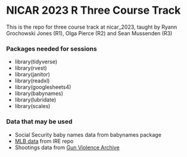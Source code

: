 # NICAR 2023 R Three Course Track

This is the repo for three course track at nicar_2023, taught by Ryann Grochowski Jones (R1), Olga Pierce (R2) and Sean Mussenden (R3)

### Packages needed for sessions

* library(tidyverse)
* library(rvest)
* library(janitor)
* library(readxl)
* library(googlesheets4)
* library(babynames)
* library(lubridate)
* library(scales)

### Data that may be used
* Social Security baby names data from babynames package
* [MLB data](https://github.com/ireapps/teaching-guide-R-101/blob/main/Intro-to-R/data/MLB_2021.csv) from IRE repo
* Shootings data from [Gun Violence Archive](https://www.gunviolencearchive.org/)
